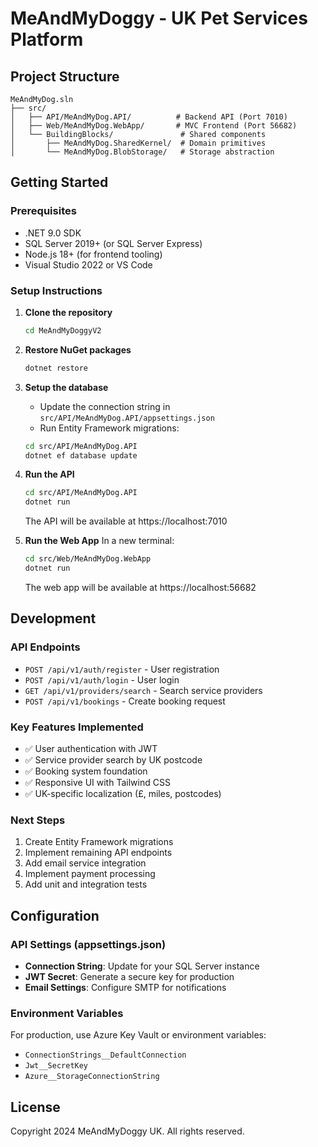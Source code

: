 # MeAndMyDoggy - UK Pet Services Platform

## Project Structure

```
MeAndMyDog.sln
├── src/
│   ├── API/MeAndMyDog.API/          # Backend API (Port 7010)
│   ├── Web/MeAndMyDog.WebApp/       # MVC Frontend (Port 56682)
│   └── BuildingBlocks/               # Shared components
│       ├── MeAndMyDog.SharedKernel/  # Domain primitives
│       └── MeAndMyDog.BlobStorage/   # Storage abstraction
```

## Getting Started

### Prerequisites

- .NET 9.0 SDK
- SQL Server 2019+ (or SQL Server Express)
- Node.js 18+ (for frontend tooling)
- Visual Studio 2022 or VS Code

### Setup Instructions

1. **Clone the repository**
   ```bash
   cd MeAndMyDoggyV2
   ```

2. **Restore NuGet packages**
   ```bash
   dotnet restore
   ```

3. **Setup the database**
   - Update the connection string in `src/API/MeAndMyDog.API/appsettings.json`
   - Run Entity Framework migrations:
   ```bash
   cd src/API/MeAndMyDog.API
   dotnet ef database update
   ```

4. **Run the API**
   ```bash
   cd src/API/MeAndMyDog.API
   dotnet run
   ```
   The API will be available at https://localhost:7010

5. **Run the Web App**
   In a new terminal:
   ```bash
   cd src/Web/MeAndMyDog.WebApp
   dotnet run
   ```
   The web app will be available at https://localhost:56682

## Development

### API Endpoints

- `POST /api/v1/auth/register` - User registration
- `POST /api/v1/auth/login` - User login
- `GET /api/v1/providers/search` - Search service providers
- `POST /api/v1/bookings` - Create booking request

### Key Features Implemented

- ✅ User authentication with JWT
- ✅ Service provider search by UK postcode
- ✅ Booking system foundation
- ✅ Responsive UI with Tailwind CSS
- ✅ UK-specific localization (£, miles, postcodes)

### Next Steps

1. Create Entity Framework migrations
2. Implement remaining API endpoints
3. Add email service integration
4. Implement payment processing
5. Add unit and integration tests

## Configuration

### API Settings (appsettings.json)

- **Connection String**: Update for your SQL Server instance
- **JWT Secret**: Generate a secure key for production
- **Email Settings**: Configure SMTP for notifications

### Environment Variables

For production, use Azure Key Vault or environment variables:
- `ConnectionStrings__DefaultConnection`
- `Jwt__SecretKey`
- `Azure__StorageConnectionString`

## License

Copyright 2024 MeAndMyDoggy UK. All rights reserved.